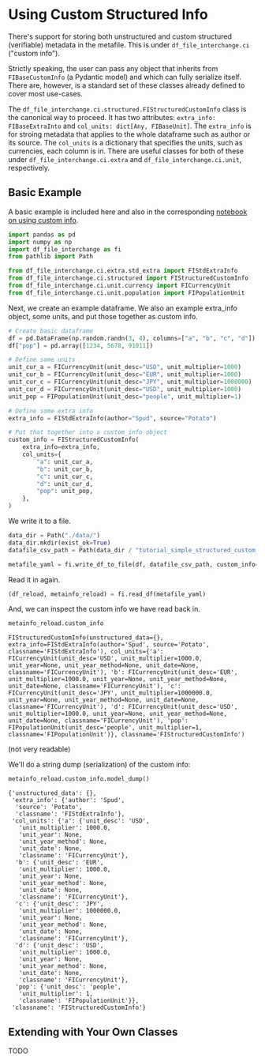 # Using Custom Structured Info

There's support for storing both unstructured and custom structured (verifiable) metadata in the metafile. This is under `df_file_interchange.ci` ("custom info"). 

Strictly speaking, the user can pass any object that inherits from `FIBaseCustomInfo` (a Pydantic model) and which can fully serialize itself. There are, however, is a standard set of these classes already defined to cover most use-cases.

The  `df_file_interchange.ci.structured.FIStructuredCustomInfo` class is the canonical way to proceed. It has two attributes: `extra_info: FIBaseExtraInto` and `col_units: dict[Any, FIBaseUnit]`. The `extra_info` is for stroing metadata that applies to the whole dataframe such as author or its source. The `col_units` is a dictionary that specifies the units, such as currencies, each column is in. There are useful classes for both of these under `df_file_interchange.ci.extra` and `df_file_interchange.ci.unit`, respectively.

## Basic Example

A basic example is included here and also in the corresponding [notebook on using custom info](./notebooks/tutorial_simple_structured_custom_info.ipynb).

```python
import pandas as pd
import numpy as np
import df_file_interchange as fi
from pathlib import Path

from df_file_interchange.ci.extra.std_extra import FIStdExtraInfo
from df_file_interchange.ci.structured import FIStructuredCustomInfo
from df_file_interchange.ci.unit.currency import FICurrencyUnit
from df_file_interchange.ci.unit.population import FIPopulationUnit
```

Next, we create an example dataframe. We also an example extra_info object, some units, and put those together as custom info.

```python
# Create basic dataframe
df = pd.DataFrame(np.random.randn(3, 4), columns=["a", "b", "c", "d"])
df["pop"] = pd.array([1234, 5678, 91011])

# Define some units
unit_cur_a = FICurrencyUnit(unit_desc="USD", unit_multiplier=1000)
unit_cur_b = FICurrencyUnit(unit_desc="EUR", unit_multiplier=1000)
unit_cur_c = FICurrencyUnit(unit_desc="JPY", unit_multiplier=1000000)
unit_cur_d = FICurrencyUnit(unit_desc="USD", unit_multiplier=1000)
unit_pop = FIPopulationUnit(unit_desc="people", unit_multiplier=1)

# Define some extra info
extra_info = FIStdExtraInfo(author="Spud", source="Potato")

# Put that together into a custom_info object
custom_info = FIStructuredCustomInfo(
    extra_info=extra_info,
    col_units={
        "a": unit_cur_a,
        "b": unit_cur_b,
        "c": unit_cur_c,
        "d": unit_cur_d,
        "pop": unit_pop,
    },
)
```

We write it to a file.

```python
data_dir = Path("./data/")
data_dir.mkdir(exist_ok=True)
datafile_csv_path = Path(data_dir / "tutorial_simple_structured_custom_info.csv")

metafile_yaml = fi.write_df_to_file(df, datafile_csv_path, custom_info=custom_info)
```

Read it in again.

```python
(df_reload, metainfo_reload) = fi.read_df(metafile_yaml)
```

And, we can inspect the custom info we have read back in.

```python
metainfo_reload.custom_info
```

```
FIStructuredCustomInfo(unstructured_data={}, extra_info=FIStdExtraInfo(author='Spud', source='Potato', classname='FIStdExtraInfo'), col_units={'a': FICurrencyUnit(unit_desc='USD', unit_multiplier=1000.0, unit_year=None, unit_year_method=None, unit_date=None, classname='FICurrencyUnit'), 'b': FICurrencyUnit(unit_desc='EUR', unit_multiplier=1000.0, unit_year=None, unit_year_method=None, unit_date=None, classname='FICurrencyUnit'), 'c': FICurrencyUnit(unit_desc='JPY', unit_multiplier=1000000.0, unit_year=None, unit_year_method=None, unit_date=None, classname='FICurrencyUnit'), 'd': FICurrencyUnit(unit_desc='USD', unit_multiplier=1000.0, unit_year=None, unit_year_method=None, unit_date=None, classname='FICurrencyUnit'), 'pop': FIPopulationUnit(unit_desc='people', unit_multiplier=1, classname='FIPopulationUnit')}, classname='FIStructuredCustomInfo')
```

(not very readable)

We'll do a string dump (serialization) of the custom info:

```python
metainfo_reload.custom_info.model_dump()
```

```
{'unstructured_data': {},
 'extra_info': {'author': 'Spud',
  'source': 'Potato',
  'classname': 'FIStdExtraInfo'},
 'col_units': {'a': {'unit_desc': 'USD',
   'unit_multiplier': 1000.0,
   'unit_year': None,
   'unit_year_method': None,
   'unit_date': None,
   'classname': 'FICurrencyUnit'},
  'b': {'unit_desc': 'EUR',
   'unit_multiplier': 1000.0,
   'unit_year': None,
   'unit_year_method': None,
   'unit_date': None,
   'classname': 'FICurrencyUnit'},
  'c': {'unit_desc': 'JPY',
   'unit_multiplier': 1000000.0,
   'unit_year': None,
   'unit_year_method': None,
   'unit_date': None,
   'classname': 'FICurrencyUnit'},
  'd': {'unit_desc': 'USD',
   'unit_multiplier': 1000.0,
   'unit_year': None,
   'unit_year_method': None,
   'unit_date': None,
   'classname': 'FICurrencyUnit'},
  'pop': {'unit_desc': 'people',
   'unit_multiplier': 1,
   'classname': 'FIPopulationUnit'}},
 'classname': 'FIStructuredCustomInfo'}
```



## Extending with Your Own Classes

TODO


